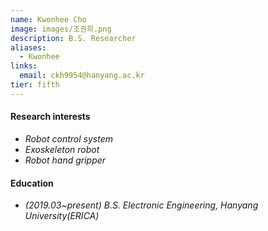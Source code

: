 ```yaml
---
name: Kwonhee Cho
image: images/조권희.png
description: B.S. Researcher
aliases:
  - Kwonhee
links:
  email: ckh9954@hanyang.ac.kr
tier: fifth
---
```




#### **Research interests**
- *Robot control system*
- *Exoskeleton robot*
- *Robot hand gripper*


#### **Education**
- *(2019.03~present) B.S. Electronic Engineering, Hanyang University(ERICA)* 

